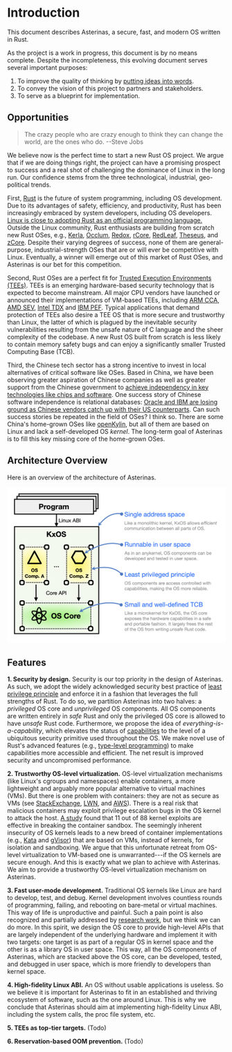 <!-- 
# Table of Content

1. Introduction
2. Design
   1. Privilege Separation
      1. Case Study 1: Syscall Workflow
      2. Case Study 2: Drivers for Virtio Devices on PCI
   2. Everything as a Capability
      1. Type-Level Programming in Rust
      2. CapComp: Zero-Cost Capabilities and Component
   3. (More content...)
-->

# Introduction

This document describes Asterinas, a secure, fast, and modern OS written in Rust.

As the project is a work in progress, this document is by no means complete.
Despite the incompleteness, this evolving document serves several important purposes:

1. To improve the quality of thinking by [putting ideas into words](http://www.paulgraham.com/words.html).
2. To convey the vision of this project to partners and stakeholders.
3. To serve as a blueprint for implementation.

## Opportunities

> The crazy people who are crazy enough to think they can change the world,
> are the ones who do. --Steve Jobs

We believe now is the perfect time to start a new Rust OS project. We argue that
if we are doing things right, the project can have a promising prospect to
success and a real shot of challenging the dominance of Linux in the long run.
Our confidence stems from the three technological, industrial, geo-political
trends.

First, [Rust](https://www.rust-lang.org/) is the future of system programming,
including OS development. Due to its advantages of safety, efficiency, and
productivity, Rust has been increasingly embraced by system developers,
including OS developers. [Linux is close to adopting Rust as an official
programming
language.](https://www.zdnet.com/article/linus-torvalds-is-cautiously-optimistic-about-bringing-rust-into-the-linux-kernels-next-release/)
Outside the Linux community, Rust enthusiasts are building from scratch new Rust
OSes, e.g., [Kerla](https://github.com/nuta/kerla),
[Occlum](https://github.com/occlum/occlum),
[Redox](https://github.com/redox-os/redox),
[rCore](https://github.com/rcore-os/rCore),
[RedLeaf](https://github.com/mars-research/redleaf),
[Theseus](https://github.com/theseus-os/Theseus),
and [zCore](https://github.com/rcore-os/zCore). Despite their varying degrees of
success, none of them are general-purpose, industrial-strength OSes that are or
will ever be competitive with Linux. Eventually, a winner will emerge out of this
market of Rust OSes, and Asterinas is our bet for this competition.

Second, Rust OSes are a perfect fit for
[Trusted Execution Environments (TEEs)](https://en.wikipedia.org/wiki/Trusted_execution_environment).
TEEs is an emerging hardware-based security technology that is expected to
become mainstream. All major CPU vendors have launched or announced their
implementations of VM-based TEEs, including
[ARM CCA](https://www.arm.com/architecture/security-features/arm-confidential-compute-architecture),
[AMD SEV](https://developer.amd.com/sev/),
[Intel TDX](https://www.intel.com/content/www/us/en/developer/articles/technical/intel-trust-domain-extensions.html)
and [IBM PEF](https://research.ibm.com/publications/confidential-computing-for-openpower).
Typical applications that demand protection of TEEs also desire a TEE OS that is
more secure and trustworthy than Linux, the latter of which is plagued by the
inevitable security vulnerabilities resulting from the unsafe nature of C
language and the sheer complexity of the codebase. A new Rust OS built from
scratch is less likely to contain memory safety bugs and can enjoy a
significantly smaller Trusted Computing Base (TCB).

Third, the Chinese tech sector has a strong incentive to 
invest in local alternatives of critical software like OSes.
Based in China,
we have been observing greater aspiration of Chinese companies
as well as greater support from the Chinese government
to [achieve independency in key technologies like chips and software](https://www.nytimes.com/2021/03/10/business/china-us-tech-rivalry.html).
One success story of Chinese software independence is 
relational databases: 
[Oracle and IBM are losing ground as Chinese vendors catch up with their US counterparts](https://www.theregister.com/2022/07/06/international_database_vendors_are_losing/).
Can such success stories be repeated in the field of OSes? I think so.
There are some China's home-grown OSes like [openKylin](https://www.openkylin.top/index.php?lang=en), but all of them are based on Linux and lack a self-developed
OS _kernel_. The long-term goal of Asterinas is to fill this key missing core of the home-grown OSes.

## Architecture Overview

Here is an overview of the architecture of Asterinas.

![architecture overview](images/arch_overview.png)

## Features

**1. Security by design.** Security is our top priority in the design of Asterinas. As such, we adopt the widely acknowledged security best practice of [least privilege principle](https://en.wikipedia.org/wiki/Principle_of_least_privilege) and enforce it in a fashion that leverages the full strengths of Rust. To do so, we partition Asterinas into two halves: a _privileged_ OS core and _unprivileged_ OS components. All OS components are written entirely in _safe_ Rust and only the privileged OS core
is allowed to have _unsafe_ Rust code. Furthermore, we propose the idea of _everything-is-a-capability_, which elevates the status of [capabilities](https://en.wikipedia.org/wiki/Capability-based_security) to the level of a ubiquitous security primitive used throughout the OS. We make novel use of Rust's advanced features (e.g., [type-level programming](https://willcrichton.net/notes/type-level-programming/)) to make capabilities more accessible and efficient. The net result is improved security and uncompromised performance.

**2. Trustworthy OS-level virtualization.** OS-level virtualization mechanisms (like Linux's cgroups and namespaces) enable containers, a more lightweight and arguably more popular alternative to virtual machines (VMs). But there is one problem with containers: they are not as secure as VMs (see [StackExchange](https://security.stackexchange.com/questions/169642/what-makes-docker-more-secure-than-vms-or-bare-metal), [LWN](https://lwn.net/Articles/796700/), and [AWS](https://docs.aws.amazon.com/AmazonECS/latest/bestpracticesguide/security-tasks-containers.html)). There is a real risk that malicious containers may exploit privilege escalation bugs in the OS kernel to attack the host. [A study](https://dl.acm.org/doi/10.1145/3274694.3274720) found that 11 out of 88 kernel exploits are effective in breaking the container sandbox. The seemingly inherent insecurity of OS kernels leads to a new breed of container implementations (e.g., [Kata](https://katacontainers.io/) and [gVisor](https://gvisor.dev/)) that are based on VMs, instead of kernels, for isolation and sandboxing. We argue that this unfortunate retreat from OS-level virtualization to VM-based one is unwarranted---if the OS kernels are secure enough. And this is exactly what we plan to achieve with Asterinas. We aim to provide a trustworthy OS-level virtualization mechanism on Asterinas.

**3. Fast user-mode development.** Traditional OS kernels like Linux are hard to develop, test, and debug. Kernel development involves countless rounds of programming, failing, and rebooting on bare-metal or virtual machines. This way of life is unproductive and painful. Such a pain point is also recognized and partially addressed by [research work](https://www.usenix.org/conference/fast21/presentation/miller), but we think we can do more. In this spirit, we design the OS core to provide high-level APIs that are largely independent of the underlying hardware and implement it with two targets: one target is as part of a regular OS in kernel space and the other is as a library OS in user space. This way, all the OS components of Asterinas, which are stacked above the OS core, can be developed, tested, and debugged in user space, which is more friendly to developers than kernel space.

**4. High-fidelity Linux ABI.** An OS without usable applications is useless. So we believe it is important for Asterinas to fit in an established and thriving ecosystem of software, such as the one around Linux. This is why we conclude that Asterinas should aim at implementing high-fidelity Linux ABI, including the system calls, the proc file system, etc.

**5. TEEs as top-tier targets.** (Todo)

**6. Reservation-based OOM prevention.** (Todo)
